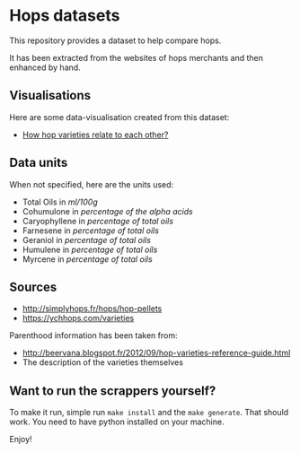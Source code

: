 # Hops datasets

This repository provides a dataset to help compare hops.

It has been extracted from the websites of hops merchants and then enhanced by
hand.

## Visualisations

Here are some data-visualisation created from this dataset:

- [How hop varieties relate to each other?](https://almet.github.io/hops-datasets/viz/lineage/)

## Data units

When not specified, here are the units used:

- Total Oils in *ml/100g*
- Cohumulone in *percentage of the alpha acids*
- Caryophyllene in *percentage of total oils*
- Farnesene in *percentage of total oils*
- Geraniol in *percentage of total oils*
- Humulene in *percentage of total oils*
- Myrcene in *percentage of total oils*

## Sources

- http://simplyhops.fr/hops/hop-pellets
- https://ychhops.com/varieties

Parenthood information has been taken from:

- http://beervana.blogspot.fr/2012/09/hop-varieties-reference-guide.html
- The description of the varieties themselves


## Want to run the scrappers yourself?

To make it run, simple run `make install` and the `make generate`. That should
work. You need to have python installed on your machine.

Enjoy!
